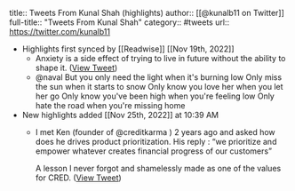 title:: Tweets From Kunal Shah (highlights)
author:: [[@kunalb11 on Twitter]]
full-title:: "Tweets From Kunal Shah"
category:: #tweets
url:: https://twitter.com/kunalb11

- Highlights first synced by [[Readwise]] [[Nov 19th, 2022]]
	- Anxiety is a side effect of trying to live in future without the ability to shape it. ([View Tweet](https://twitter.com/kunalb11/status/1443150130740228096))
	- @naval But you only need the light when it's burning low
	  Only miss the sun when it starts to snow
	  Only know you love her when you let her go
	  Only know you've been high when you're feeling low
	  Only hate the road when you're missing home
- New highlights added [[Nov 25th, 2022]] at 10:39 AM
	- I met Ken (founder of @creditkarma ) 2 years ago and asked how does he drives product prioritization. His reply : “we prioritize and empower whatever creates financial progress of our customers” 
	  
	  A lesson I never forgot and shamelessly made as one of the values for CRED. ([View Tweet](https://twitter.com/kunalb11/status/1232273928770310151))